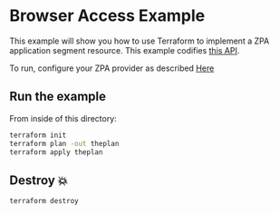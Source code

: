 # Browser Access Example

This example will show you how to use Terraform to implement a ZPA application segment resource.
This example codifies [this API](https://help.zscaler.com/zpa/api-reference#/application-controller/addApplication).

To run, configure your ZPA provider as described [Here](https://github.com/zscaler/terraform-provider-zpa/blob/master/docs/index.html.markdown)

## Run the example

From inside of this directory:

```bash
terraform init
terraform plan -out theplan
terraform apply theplan
```

## Destroy 💥

```bash
terraform destroy
```
